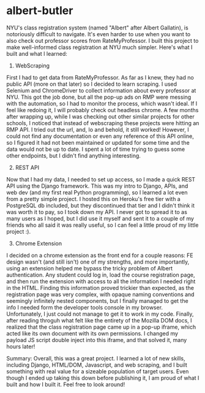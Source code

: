 # albert-butler
NYU's class registration system (named "Albert" after Albert Gallatin), is notoriously difficult to navigate.
It's even harder to use when you want to also check out professor scores from RateMyProfessor. I built this project
to make well-informed class registration at NYU much simpler. Here's what I built and what I learned:

1. WebScraping

First I had to get data from RateMyProfessor. As far as I knew, they had no public API (more on that later) so I 
decided to learn scraping. I used Selenium and ChromeDriver to collect information about every professor at NYU.
This got the job done, but all the pop-up ads on RMP were messing with the automation, so I had to monitor the process,
which wasn't ideal. If I feel like redoing it, I will probably check out headless chrome. A few months after wrapping up,
while I was checking out other similar projects for other schools, I noticed that instead of webscraping these projects
were hitting an RMP API. I tried out the url, and, lo and behold, it still worked! However, I could not find any documentation
or even any reference of this API online, so I figured it had not been maintained or updated for some time and the data would
not be up to date. I spent a lot of time trying to guess some other endpoints, but I didn't find anything interesting.

2. REST API

Now that I had my data, I needed to set up access, so I made a quick REST API using the Django framework. This was my intro to
Django, APIs, and web dev (and my first real Python programming), so I learned a lot even from a pretty simple project. I hosted
this on Heroku's free tier with a PostgreSQL db included, but they discontinued that tier and I didn't think it was worth it to pay,
so I took down my API. I never got to spread it to as many users as I hoped, but I did use it myself and sent it to a couple of my
friends who all said it was really useful, so I can feel a little proud of my little project :).

3. Chrome Extension

I decided on a chrome extension as the front end for a couple reasons: FE design wasn't (and still isn't) one of my strengths, and 
more importantly, using an extension helped me bypass the tricky problem of Albert authentication. Any student could log in, load
the course registration page, and then run the extension with access to all the information I needed right in the HTML. Finding this
information proved trickier than expected, as the registration page was very complex, with opaque naming conventions and seemingly 
infinitely nested components, but I finally managed to get the info I needed form the developer tools console in my browser. Unfortunately,
I just could not manage to get it to work in my code. Finally, after reading throguh what felt like the entirety of the Mozilla DOM docs,
I realized that the class registration page came up in a pop-up iframe, which acted like its own document with its own permissions. I 
changed my payload JS script double inject into this iframe, and that solved it, many hours later! 

Summary:
Overall, this was a great project. I learned a lot of new skills, including Django, HTML/DOM, Javascript, and web scraping, and I built
something with real value for a sizeable population of target users. Even though I ended up taking this down before publishing it, I am
proud of what I built and how I built it. Feel free to look around!
